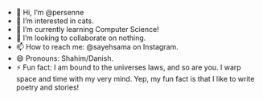 - 👋 Hi, I’m @persenne
- 👀 I’m interested in cats.
- 🌱 I’m currently learning Computer Science!
- 💞️ I’m looking to collaborate on nothing. 
- 📫 How to reach me: @sayehsama on Instagram.
- 😄 Pronouns: Shahim/Danish.
- ⚡ Fun fact: I am bound to the universes laws, and so are you. I warp space and time with my very mind. Yep, my fun fact is that I like to write poetry and stories!

<!---
persenne/persenne is a ✨ special ✨ repository because its `README.md` (this file) appears on your GitHub profile.
You can click the Preview link to take a look at your changes.
--->
